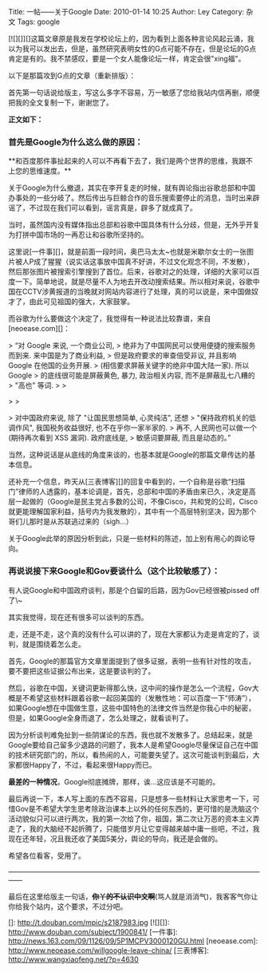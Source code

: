 Title: 一帖——关于Google
Date: 2010-01-14 10:25
Author: Ley
Category: 杂文
Tags: google

[![][]][]这篇文章原是我发在学校论坛上的，因为看到上面各种言论风起云涌，我以为我可以发出去，但是，虽然研究表明女性的G点可能不存在，但是论坛的G点肯定是有的。我不禁感叹，要是一个女人能像论坛一样，肯定会很"xing福"。

以下是那篇攻到G点的文章（重新排版）：<!--more-->

首先第一句话说给版主，写这么多字不容易，万一敏感了您给我站内信再删，顺便把我的全文复制一下，谢谢您了。

**正文如下：**

### **首先是Google为什么这么做的原因：**

</p>
**和百度那件事扯起来的人可以不再看下去了，我们是两个世界的思维，我跟不上您的思维速度。**

关于Google为什么撤退，其实在李开复走的时候，就有舆论指出谷歌总部和中国办事处的一些分岐了。然后传出与巨鲸合作的音乐搜索要停止的消息，当时出来辟谣了，不过现在我们可以看到，谣言真是，辟多了就成真了。

当时，虽然国内没有媒体指出总部和谷歌中国具体有什么分歧，但是，无外乎开复为打拼中国市场的一再忍让和谷歌所坚持的。

这里说[一件事][]，就是前面一段时间，奥巴马太太\~也就是米歇尔女士的一张图片被人P成了猩猩（说实话这事放中国真不好讲，不过文化观念不同，不发散），然后那张图片被搜索引擎搜到了首位。后来，谷歌对之的处理，详细的大家可以百度一下。简单地说，就是尽量不人为地去开改动搜索结果。所以相对来说，谷歌中国在CCTV涉黄报道的当晚就对网站内容进行了处理，真的可以说是，来中国做奴才了，由此可见祖国的强大，大家鼓掌。

而谷歌为什么要做这个决定了，我觉得有一种说法比较靠谱，来自[neoease.com][]：

<p>
> “对 Google 来说, 一个商业公司,
> 绝非为了中国网民可以使用便捷的搜索服务而到来. 来中国是为了商业利益,
> 但是政府要求的审查倍受非议, 并且影响 Google 在他国的业务开展.
> (相信要求屏蔽关键字的绝非中国大陆一家). 所以 Google
> 的底线很可能是屏蔽黄色, 暴力, 政治相关内容, 而不是屏蔽乱七八糟的
> "高也" 等词.
>
> </p>
>
> <p>
> 对中国政府来说, 除了 "让国民思想简单, 心灵纯洁", 还想
> "保持政府机关的低调作风", 我国税务收益很好, 也不在乎你一家半家的.
> 再不, 人民网也可以做一个 (期待再次看到 XSS 漏洞). 政府底线是,
> 敏感词要屏蔽, 而且是动态的。”

</p>
当然，这种说话是从底线的角度来谈的，也基本就是Google的那篇文章传达的基本信息。

还补充一个信息，昨天从[三表博客][]的回复中看到的，一个自称是谷歌“扫描门”律师的人透露的，基本论调是，首先，总部和中国的矛盾由来已久，决定是高层一起做的（Google是民主党占多数的公司，不像Cisco，共和党的公司，Cisco就更能理解国家利益，括号内为我发散的），其中有一个高层特别坚决，因为那个哥们儿那时是从苏联逃过来的（sigh...）

关于Google此举的原因分析到此，只是一些材料的陈述，加上别有用心的舆论导向。

### **再说说接下来Google和Gov要谈什么（这个比较敏感了）：**

</p>
有人说Google和中国政府谈判，那是个白留的后路，因为Gov已经很被pissed
off了\~

其实我觉得，现在还有很多可以谈判的东西。

走，还是不走，这个真的没有什么可以讲的了，现在大家都认为走是肯定的了，谈判，就是围绕着怎么走。

首先，Google的那篇官方文章里面提到了很多证据，表明一些有针对性的攻击，要不要把这些证据公布出来，这是要谈判的了。

然后，谷歌在中国，关键词更新得那么快，这中间的操作是怎么一个流程，Gov大概是不希望这些材料跟着谷歌一起回美国的（发散性地：可以百度一下“师涛”），如果Google想在中国做生意，这些中国特色的法律文件当然是你我心中的秘密，但是，如果Google全身而退了，怎么处理之，就看谈判了。

因为分析谈判难免扯到一些阴谋论的东西，我也就不发散多了。总结起来，就是Google要给自己留多少退路的问题了，我本人是希望Google尽量保证自己在中国的技术研究部门的，所以，看热闹的人，可能要失望了。这次可能谈判到最后，大家都很Happy了，不过，看起来很Happy而已。

**最差的一种情况**，Google彻底摊牌，那样，诶...这应该是不可能的。

最后再说一下，本人写上面的东西不容易，只是想多一些材料让大家思考一下，可惜Gov是不希望大学生思考除政治课本上以外的任何东西的，更可惜的是洗脑这个活动貌似只可以进行两次，我的第一次给了你，祖国，第二次让万恶的资本主义弄走了，我的大脑经不起折腾了，只能借岁月让它变得越来越中庸一些吧，不过，我现在还年轻，况且我还收了美国5美分，舆论的导向，我还是会做的。

希望各位看客，受用了。

——————————————————————————————————————

最后在这里给版主一句话，<span style="text-decoration: line-through;">**你丫的不认识中文啊**</span>(骂人就是消消气)，我客客气你让你给我个站内，这个要求，不过分吧。

  []: http://t.douban.com/mpic/s2187983.jpg
  [![][]]: http://www.douban.com/subject/1900841/
  [一件事]: http://news.163.com/09/1126/09/5P1MCPV3000120GU.html
  [neoease.com]: http://www.neoease.com/willgoogle-leave-china/
  [三表博客]: http://www.wangxiaofeng.net/?p=4630
